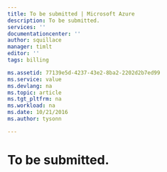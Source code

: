 ```yaml
---
title: To be submitted | Microsoft Azure
description: To be submitted.
services: ''
documentationcenter: ''
author: squillace
manager: timlt
editor: ''
tags: billing

ms.assetid: 77139e5d-4237-43e2-8ba2-2202d2b7ed99
ms.service: value
ms.devlang: na
ms.topic: article
ms.tgt_pltfrm: na
ms.workload: na
ms.date: 10/21/2016
ms.author: tysonn

---
```

# To be submitted.
